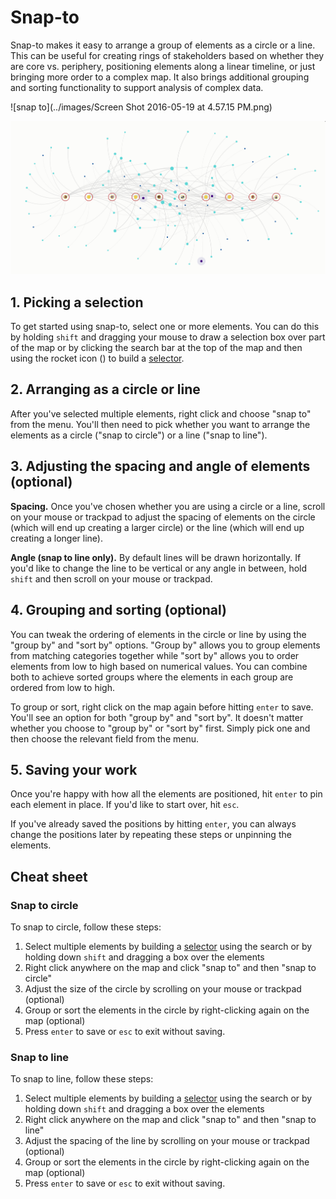 # Snap-to

Snap-to makes it easy to arrange a group of elements as a circle or a line. This can be useful for creating rings of stakeholders based on whether they are core vs. periphery, positioning elements along a linear timeline, or just bringing more order to a complex map. It also brings additional grouping and sorting functionality to support analysis of complex data.

![snap to](../images/Screen Shot 2016-05-19 at 4.57.15 PM.png)

![snap to line](../images/linesnapto.png)

## 1. Picking a selection
To get started using snap-to, select one or more elements. You can do this by holding `shift` and dragging your mouse to draw a selection box over part of the map or by clicking the search bar at the top of the map and then using the rocket icon (<i class="fa fa-rocket"></i>) to build a [selector](/guides/selectors.md).

## 2. Arranging as a circle or line
After you've selected multiple elements, right click and choose "snap to" from the menu. You'll then need to pick whether you want to arrange the elements as a circle ("snap to circle") or a line ("snap to line").

## 3. Adjusting the spacing and angle of elements (optional)
**Spacing.** Once you've chosen whether you are using a circle or a line, scroll on your mouse or trackpad to adjust the spacing of elements on the circle (which will end up creating a larger circle) or the line (which will end up creating a longer line).

**Angle (snap to line only).** By default lines will be drawn horizontally. If you'd like to change the line to be vertical or any angle in between, hold `shift` and then scroll on your mouse or trackpad.

## 4. Grouping and sorting (optional)
You can tweak the ordering of elements in the circle or line by using the "group by" and "sort by" options. "Group by" allows you to group elements from matching categories together while "sort by" allows you to order elements from low to high based on numerical values. You can combine both to achieve sorted groups where the elements in each group are ordered from low to high.

To group or sort, right click on the map again before hitting `enter` to save. You'll see an option for both "group by" and "sort by". It doesn't matter whether you choose to "group by" or "sort by" first. Simply pick one and then choose the relevant field from the menu.

## 5. Saving your work
Once you're happy with how all the elements are positioned, hit `enter` to pin each element in place. If you'd like to start over, hit `esc`.

If you've already saved the positions by hitting `enter`, you can always change the positions later by repeating these steps or unpinning the elements.

## Cheat sheet

### Snap to circle

To snap to circle, follow these steps:

1. Select multiple elements by building a [selector](/selectors.md) using the search or by holding down `shift` and dragging a box over the elements
2. Right click anywhere on the map and click "snap to" and then "snap to circle"
3. Adjust the size of the circle by scrolling on your mouse or trackpad (optional)
4. Group or sort the elements in the circle by right-clicking again on the map (optional)
5. Press `enter` to save or `esc` to exit without saving.

### Snap to line

To snap to line, follow these steps:

1. Select multiple elements by building a [selector](/selectors.md) using the search or by holding down `shift` and dragging a box over the elements
2. Right click anywhere on the map and click "snap to" and then "snap to line"
3. Adjust the spacing of the line by scrolling on your mouse or trackpad (optional)
4. Group or sort the elements in the circle by right-clicking again on the map (optional)
5. Press `enter` to save or `esc` to exit without saving.
